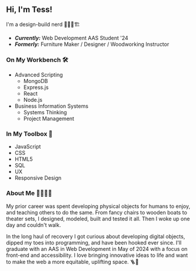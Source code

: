 ## Hi, I'm Tess!

I'm a design-build nerd 🧑🏻‍💻🏗

- **_Currently:_** Web Development AAS Student '24
- **_Formerly:_** Furniture Maker / Designer / Woodworking Instructor

### On My Workbench 🛠

- Advanced Scripting
  - MongoDB
  - Express.js
  - React
  - Node.js
- Business Information Systems
  - Systems Thinking
  - Project Management

### In My Toolbox 🧰

- JavaScript
- CSS
- HTML5
- SQL
- UX
- Responsive Design

### About Me 🙋🏻🏳️‍🌈

My prior career was spent developing physical objects for humans to enjoy, and teaching others to do the same. From fancy chairs to wooden boats to theater sets, I designed, modeled, built and tested it all. Then I woke up one day and couldn't walk.

In the long haul of recovery I got curious about developing digital objects, dipped my toes into programming, and have been hooked ever since. I'll graduate with an AAS in Web Development in May of 2024 with a focus on front-end and accessibility. I love bringing innovative ideas to life and want to make the web a more equitable, uplifting space. 🪜🤲
